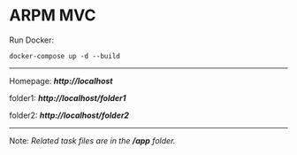 # ARPM MVC

Run Docker:
```
docker-compose up -d --build
```

<hr>

Homepage: ***http://localhost***

folder1: ***http://localhost/folder1***

folder2: ***http://localhost/folder2***

<hr>

Note: *Related task files are in the **/app** folder.*
